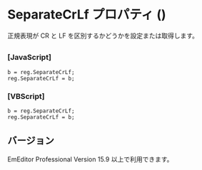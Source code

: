 # SeparateCrLf プロパティ ()

正規表現が CR と LF を区別するかどうかを設定または取得します。

## 

### \[JavaScript\]

```
b = reg.SeparateCrLf;
reg.SeparateCrLf = b;
```

### \[VBScript\]

```
b = reg.SeparateCrLf;
reg.SeparateCrLf = b;
```

## バージョン

EmEditor Professional Version 15.9 以上で利用できます。
